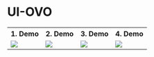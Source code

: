 # UI-OVO

<table style="width:100%">
  <tr>
    <th>1. Demo </th>
    <th>2. Demo</th> 
    <th>3. Demo </th>
    <th>4. Demo</th> 
  </tr>
  <tr>
    <td><img src = "https://user-images.githubusercontent.com/71577391/99693676-37029100-2abe-11eb-96de-e7c999406740.jpg"/></td>
    <td><img src = "https://user-images.githubusercontent.com/71577391/99693690-3a961800-2abe-11eb-9302-64622c3a3525.jpg"/></td>
    <td><img src = "https://user-images.githubusercontent.com/71577391/99905827-e5e4de00-2d05-11eb-81f1-eac628d8bcc6.jpeg"/></td>
    <td><img src = "https://user-images.githubusercontent.com/71577391/99905828-e9786500-2d05-11eb-8ae1-705c50ff20f4.jpeg"/></td>

  </tr>
</table>
